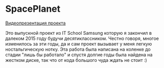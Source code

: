# SpacePlanet

[Видеопрезентация проекта](https://vk.com/video79895320_171576007)

Это выпускной проект из IT School Samsung которую я закончил в далеком 2015 году будучи десятиклассником.
Честно говоря, многое изменилось за эти годы, да и сам проект вызывает у меня легкую ностальгическую нотку.
Эта работа была написана на коленке до стадии "лишь бы работало" и спустя долгие годы была найдена на жестком диске, так что от кода большого чуда ждать не стоит :)
